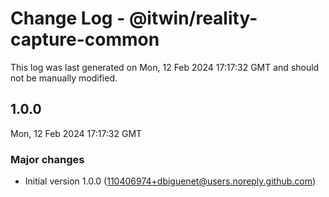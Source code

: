 # Change Log - @itwin/reality-capture-common

This log was last generated on Mon, 12 Feb 2024 17:17:32 GMT and should not be manually modified.

<!-- Start content -->

## 1.0.0

Mon, 12 Feb 2024 17:17:32 GMT

### Major changes

- Initial version 1.0.0 (110406974+dbiguenet@users.noreply.github.com)
